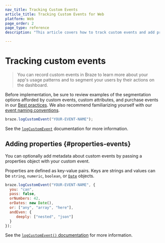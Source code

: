 ```yaml
---
nav_title: Tracking Custom Events
article_title: Tracking Custom Events for Web
platform: Web
page_order: 2
page_type: reference
description: "This article covers how to track custom events and add properties to those events for Web."

---
```


# Tracking custom events

> You can record custom events in Braze to learn more about your app's usage patterns and to segment your users by their actions on the dashboard.

Before implementation, be sure to review examples of the segmentation options afforded by custom events, custom attributes, and purchase events in our [Best practices][0]. We also recommend familiarizing yourself with our [event naming conventions]({{site.baseurl}}/user_guide/data_and_analytics/custom_data/event_naming_conventions/).

```javascript
braze.logCustomEvent("YOUR-EVENT-NAME");
```

See the [`logCustomEvent`][1] documentation for more information.

## Adding properties {#properties-events}

You can optionally add metadata about custom events by passing a properties object with your custom event.

Properties are defined as key-value pairs. Keys are strings and values can be `string`, `numeric`, `boolean`, or [`Date`][2] objects.

```javascript
braze.logCustomEvent("YOUR-EVENT-NAME", {
  you: "can", 
  pass: false, 
  orNumbers: 42,
  orDates: new Date(),
  or: ["any", "array", "here"],
  andEven: {
     deeply: ["nested", "json"]
  }
});
```

See the [`logCustomEvent()` documentation][1] for more information.

[0]: {{site.baseurl}}/developer_guide/platform_wide/analytics_overview/#user-data-collection
[1]: https://js.appboycdn.com/web-sdk/latest/doc/modules/braze.html#logcustomevent
[2]: http://www.w3schools.com/jsref/jsref_obj_date.asp
